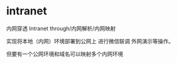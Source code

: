 # intranet
内网穿透 Intranet through/内网解析/内网映射

实现将本地（内网）环境部署到公网上  进行微信联调   外网演示等操作。

但要有一个公网环境和域名可以映射多个内网环境


